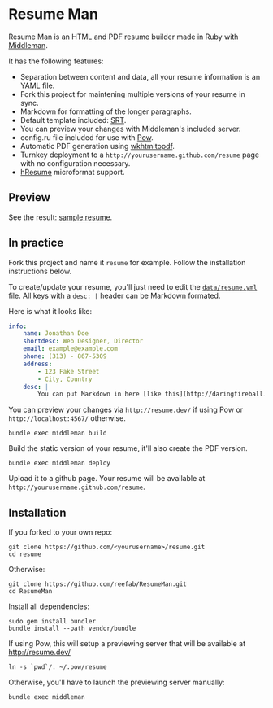 # Resume Man

Resume Man is an HTML and PDF resume builder made in Ruby with [Middleman](http://middlemanapp.com/).

It has the following features:

 * Separation between content and data, all your resume information is an YAML
   file.
 * Fork this project for maintening multiple versions of your resume in sync.
 * Markdown for formatting of the longer paragraphs.
 * Default template included: [SRT](http://sampleresumetemplate.net/).
 * You can preview your changes with Middleman's included server.
 * config.ru file included for use with [Pow](http://pow.cx).
 * Automatic PDF generation using [wkhtmltopdf](http://wkhtmltopdf.org).
 * Turnkey deployment to a `http://yourusername.github.com/resume` page with no configuration necessary. 
 * [hResume](http://microformats.org/wiki/hResume) microformat support.

## Preview

See the result: [sample resume](http://reefab.github.com/ResumeMan/).

## In practice

Fork this project and name it `resume` for example. 
Follow the installation instructions below.

To create/update your resume, you'll just need to edit the [`data/resume.yml`](https://github.com/reefab/ResumeMan/blob/master/data/resume.yml) file.
All keys with a `desc: |` header can be Markdown formated.

Here is what it looks like:

```yaml
info:
    name: Jonathan Doe
    shortdesc: Web Designer, Director
    email: example@example.com
    phone: (313) - 867-5309
    address:
        - 123 Fake Street
        - City, Country
    desc: |
        You can put Markdown in here [like this](http://daringfireball.net/projects/markdown/).
```

You can preview your changes via `http://resume.dev/` if using Pow or `http://localhost:4567/` otherwise.

    bundle exec middleman build

Build the static version of your resume, it'll also create the PDF version.

    bundle exec middleman deploy

Upload it to a github page. Your resume will be available at `http://yourusername.github.com/resume`.

## Installation

If you forked to your own repo:

    git clone https://github.com/<yourusername>/resume.git
    cd resume

Otherwise:

    git clone https://github.com/reefab/ResumeMan.git
    cd ResumeMan

Install all dependencies:

    sudo gem install bundler
    bundle install --path vendor/bundle

If using Pow, this will setup a previewing server that will be available at
http://resume.dev/

    ln -s `pwd`/. ~/.pow/resume

Otherwise, you'll have to launch the previewing server manually:

    bundle exec middleman

